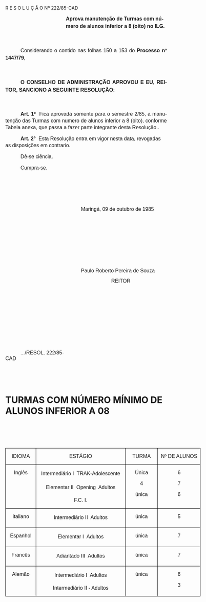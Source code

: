 <body lang=PT-BR style='tab-interval:35.4pt'>

<div class=Section1>

<p class=MsoTitle>R E S O L U Ç Ã O Nº 222/85-CAD</p>

<p class=MsoNormal style='margin-top:0cm;margin-right:0cm;margin-bottom:39.6pt;
margin-left:141.6pt;line-height:17.4pt'><b><span style='font-size:12.0pt;
mso-bidi-font-size:10.0pt;font-family:Arial'>Aprova manutenção de Turmas com
número de alunos inferior a 8 (oito) no ILG.<o:p></o:p></span></b></p>

<p class=MsoNormal style='margin-bottom:39.6pt;text-align:justify;text-indent:
35.4pt;line-height:17.4pt'><span style='font-size:12.0pt;mso-bidi-font-size:
10.0pt;font-family:Arial'>Considerando o contido nas folhas 150 a 153 do <b>Processo
nº 1447/79</b>,<o:p></o:p></span></p>

<p class=MsoNormal style='margin-bottom:39.6pt;text-align:justify;text-indent:
35.4pt;line-height:17.4pt'><b><span style='font-size:12.0pt;mso-bidi-font-size:
10.0pt;font-family:Arial'>O CONSELHO DE ADMINISTRAÇÃO APROVOU E EU, REITOR,
SANCIONO A SEGUINTE RESOLUÇÃO:<o:p></o:p></span></b></p>

<p class=MsoNormal style='text-align:justify;text-indent:35.4pt;line-height:
150%'><b><span style='font-size:12.0pt;mso-bidi-font-size:10.0pt;font-family:
Arial'>Art. 1º</span></b><span style='font-size:12.0pt;mso-bidi-font-size:10.0pt;
font-family:Arial'><span style="mso-spacerun: yes">  </span>Fica aprovada
somente para o semestre 2/85, a manutenção das Turmas com numero de alunos
inferior a 8 (oito), confor­me Tabela anexa, que passa a fazer parte integrante
desta Resolução..<o:p></o:p></span></p>

<p class=MsoNormal style='text-indent:35.45pt;line-height:150%;tab-stops:446.55pt'><b><span
style='font-size:12.0pt;mso-bidi-font-size:10.0pt;font-family:Arial'>Art. 2°</span></b><span
style='font-size:12.0pt;mso-bidi-font-size:10.0pt;font-family:Arial'><span
style="mso-spacerun: yes">  </span>Esta Resolução entra em vigor nesta data,
revogadas as disposições em contrario.<o:p></o:p></span></p>

<p class=MsoNormal style='margin-right:9.0cm;text-indent:35.45pt;line-height:
150%'><span style='font-size:12.0pt;mso-bidi-font-size:10.0pt;font-family:Arial'>Dê-se
ciência. <o:p></o:p></span></p>

<p class=MsoNormal style='margin-right:9.0cm;text-indent:35.45pt;line-height:
150%'><span lang=EN-US style='font-size:12.0pt;mso-bidi-font-size:10.0pt;
font-family:Arial;mso-ansi-language:EN-US'>Cumpra-se.<o:p></o:p></span></p>

<p class=MsoNormal align=center style='text-align:center'><span
style='font-size:12.0pt;mso-bidi-font-size:10.0pt;font-family:Arial'><![if !supportEmptyParas]>&nbsp;<![endif]><o:p></o:p></span></p>

<p class=MsoNormal><span style='font-size:12.0pt;mso-bidi-font-size:10.0pt;
font-family:Arial'><![if !supportEmptyParas]>&nbsp;<![endif]><o:p></o:p></span></p>

<p class=MsoNormal style='margin-left:141.6pt;text-indent:35.4pt'><span
style='font-size:12.0pt;mso-bidi-font-size:10.0pt;font-family:Arial'><![if !supportEmptyParas]>&nbsp;<![endif]><o:p></o:p></span></p>

<p class=MsoNormal style='margin-left:141.6pt;text-indent:35.4pt'><span
style='font-size:12.0pt;mso-bidi-font-size:10.0pt;font-family:Arial'>Maringá,
09 de outubro de 1985<o:p></o:p></span></p>

<p class=MsoNormal><span style='font-size:12.0pt;mso-bidi-font-size:10.0pt;
font-family:Arial'><![if !supportEmptyParas]>&nbsp;<![endif]><o:p></o:p></span></p>

<p class=MsoNormal style='margin-left:141.6pt;text-indent:35.4pt'><span
style='font-size:12.0pt;mso-bidi-font-size:10.0pt;font-family:Arial'><![if !supportEmptyParas]>&nbsp;<![endif]><o:p></o:p></span></p>

<p class=MsoNormal style='margin-left:141.6pt;text-indent:35.4pt'><span
style='font-size:12.0pt;mso-bidi-font-size:10.0pt;font-family:Arial'><![if !supportEmptyParas]>&nbsp;<![endif]><o:p></o:p></span></p>

<p class=MsoNormal style='margin-left:141.6pt;text-indent:35.4pt'><span
style='font-size:12.0pt;mso-bidi-font-size:10.0pt;font-family:Arial'><![if !supportEmptyParas]>&nbsp;<![endif]><o:p></o:p></span></p>

<p class=MsoNormal style='margin-left:141.6pt;text-indent:35.4pt'><span
style='font-size:12.0pt;mso-bidi-font-size:10.0pt;font-family:Arial'><![if !supportEmptyParas]>&nbsp;<![endif]><o:p></o:p></span></p>

<p class=MsoNormal style='margin-left:141.6pt;text-indent:35.4pt'><span
style='font-size:12.0pt;mso-bidi-font-size:10.0pt;font-family:Arial'>Paulo
Roberto Pereira de Souza<o:p></o:p></span></p>

<p class=MsoNormal style='margin-left:212.4pt;text-indent:35.4pt'><span
style='font-size:12.0pt;mso-bidi-font-size:10.0pt;font-family:Arial'>REITOR<o:p></o:p></span></p>

<p class=MsoNormal style='margin-left:212.4pt;text-indent:35.4pt'><span
style='font-size:12.0pt;mso-bidi-font-size:10.0pt;font-family:Arial'><![if !supportEmptyParas]>&nbsp;<![endif]><o:p></o:p></span></p>

<p class=MsoNormal style='margin-left:212.4pt;text-indent:35.4pt'><span
style='font-size:12.0pt;mso-bidi-font-size:10.0pt;font-family:Arial'><![if !supportEmptyParas]>&nbsp;<![endif]><o:p></o:p></span></p>

<p class=MsoNormal style='margin-left:212.4pt;text-indent:35.4pt'><span
style='font-size:12.0pt;mso-bidi-font-size:10.0pt;font-family:Arial'><![if !supportEmptyParas]>&nbsp;<![endif]><o:p></o:p></span></p>

<p class=MsoNormal style='margin-left:212.4pt;text-indent:35.4pt'><span
style='font-size:12.0pt;mso-bidi-font-size:10.0pt;font-family:Arial'><![if !supportEmptyParas]>&nbsp;<![endif]><o:p></o:p></span></p>

<p class=MsoNormal style='margin-left:212.4pt;text-indent:35.4pt'><span
style='font-size:12.0pt;mso-bidi-font-size:10.0pt;font-family:Arial'><![if !supportEmptyParas]>&nbsp;<![endif]><o:p></o:p></span></p>

<p class=MsoNormal style='margin-left:212.4pt;text-indent:35.4pt'><span
style='font-size:12.0pt;mso-bidi-font-size:10.0pt;font-family:Arial'><![if !supportEmptyParas]>&nbsp;<![endif]><o:p></o:p></span></p>

<p class=MsoNormal style='text-indent:35.4pt'><span style='font-size:12.0pt;
mso-bidi-font-size:10.0pt;font-family:Arial'>.../RESOL. 222/85-CAD<span
style='mso-tab-count:7'>                                                                            </span><o:p></o:p></span></p>

<p class=MsoNormal style='margin-left:212.4pt;text-indent:35.4pt'><span
style='font-size:12.0pt;mso-bidi-font-size:10.0pt;font-family:Arial'><![if !supportEmptyParas]>&nbsp;<![endif]><o:p></o:p></span></p>

<p class=MsoNormal style='margin-left:212.4pt;text-indent:35.4pt'><span
style='font-size:12.0pt;mso-bidi-font-size:10.0pt;font-family:Arial'><![if !supportEmptyParas]>&nbsp;<![endif]><o:p></o:p></span></p>

<h1>TURMAS COM NÚMERO MÍNIMO DE ALUNOS INFERIOR A 08</h1>

<p class=MsoNormal style='margin-left:212.4pt;text-indent:35.4pt'><span
style='font-size:12.0pt;mso-bidi-font-size:10.0pt;font-family:Arial'><![if !supportEmptyParas]>&nbsp;<![endif]><o:p></o:p></span></p>

<p class=MsoNormal style='margin-left:212.4pt;text-indent:35.4pt'><span
style='font-size:12.0pt;mso-bidi-font-size:10.0pt;font-family:Arial'><![if !supportEmptyParas]>&nbsp;<![endif]><o:p></o:p></span></p>

<table border=1 cellspacing=0 cellpadding=0 align=left width=609
 style='width:457.1pt;border-collapse:collapse;border:none;mso-border-alt:solid windowtext .5pt;
 mso-table-lspace:7.05pt;mso-table-rspace:7.05pt;mso-table-anchor-vertical:
 paragraph;mso-table-anchor-horizontal:margin;mso-table-left:center;mso-table-top:
 .85pt;mso-padding-alt:0cm 3.5pt 0cm 3.5pt'>
 <tr>
  <td width=90 valign=top style='width:67.3pt;border:solid windowtext .5pt;
  padding:0cm 3.5pt 0cm 3.5pt'>
  <p class=MsoNormal align=center style='text-align:center;mso-element:frame;
  mso-element-frame-hspace:7.05pt;mso-element-wrap:no-wrap-beside;mso-element-anchor-vertical:
  paragraph;mso-element-anchor-horizontal:margin;mso-element-left:center;
  mso-element-top:.85pt;mso-height-rule:exactly'><span style='font-size:12.0pt;
  mso-bidi-font-size:10.0pt;font-family:Arial'>IDIOMA<o:p></o:p></span></p>
  </td>
  <td width=293 valign=top style='width:219.7pt;border:solid windowtext .5pt;
  border-left:none;mso-border-left-alt:solid windowtext .5pt;padding:0cm 3.5pt 0cm 3.5pt'>
  <p class=MsoNormal align=center style='text-align:center;mso-element:frame;
  mso-element-frame-hspace:7.05pt;mso-element-wrap:no-wrap-beside;mso-element-anchor-vertical:
  paragraph;mso-element-anchor-horizontal:margin;mso-element-left:center;
  mso-element-top:.85pt;mso-height-rule:exactly'><span style='font-size:12.0pt;
  mso-bidi-font-size:10.0pt;font-family:Arial'>ESTÁGIO<o:p></o:p></span></p>
  </td>
  <td width=95 valign=top style='width:70.9pt;border:solid windowtext .5pt;
  border-left:none;mso-border-left-alt:solid windowtext .5pt;padding:0cm 3.5pt 0cm 3.5pt'>
  <p class=MsoNormal align=center style='text-align:center;mso-element:frame;
  mso-element-frame-hspace:7.05pt;mso-element-wrap:no-wrap-beside;mso-element-anchor-vertical:
  paragraph;mso-element-anchor-horizontal:margin;mso-element-left:center;
  mso-element-top:.85pt;mso-height-rule:exactly'><span style='font-size:12.0pt;
  mso-bidi-font-size:10.0pt;font-family:Arial'>TURMA<o:p></o:p></span></p>
  </td>
  <td width=132 valign=top style='width:99.2pt;border:solid windowtext .5pt;
  border-left:none;mso-border-left-alt:solid windowtext .5pt;padding:0cm 3.5pt 0cm 3.5pt'>
  <p class=MsoNormal align=center style='text-align:center;mso-element:frame;
  mso-element-frame-hspace:7.05pt;mso-element-wrap:no-wrap-beside;mso-element-anchor-vertical:
  paragraph;mso-element-anchor-horizontal:margin;mso-element-left:center;
  mso-element-top:.85pt;mso-height-rule:exactly'><span style='font-size:12.0pt;
  mso-bidi-font-size:10.0pt;font-family:Arial'>Nº DE ALUNOS<o:p></o:p></span></p>
  </td>
 </tr>
 <tr>
  <td width=90 valign=top style='width:67.3pt;border:solid windowtext .5pt;
  border-top:none;mso-border-top-alt:solid windowtext .5pt;padding:0cm 3.5pt 0cm 3.5pt'>
  <p class=MsoNormal align=center style='text-align:center;mso-element:frame;
  mso-element-frame-hspace:7.05pt;mso-element-wrap:no-wrap-beside;mso-element-anchor-vertical:
  paragraph;mso-element-anchor-horizontal:margin;mso-element-left:center;
  mso-element-top:.85pt;mso-height-rule:exactly'><span style='font-size:12.0pt;
  mso-bidi-font-size:10.0pt;font-family:Arial'>Inglês<o:p></o:p></span></p>
  </td>
  <td width=293 valign=top style='width:219.7pt;border-top:none;border-left:
  none;border-bottom:solid windowtext .5pt;border-right:solid windowtext .5pt;
  mso-border-top-alt:solid windowtext .5pt;mso-border-left-alt:solid windowtext .5pt;
  padding:0cm 3.5pt 0cm 3.5pt'>
  <p class=MsoNormal align=center style='text-align:center;mso-element:frame;
  mso-element-frame-hspace:7.05pt;mso-element-wrap:no-wrap-beside;mso-element-anchor-vertical:
  paragraph;mso-element-anchor-horizontal:margin;mso-element-left:center;
  mso-element-top:.85pt;mso-height-rule:exactly'><span style='font-size:12.0pt;
  mso-bidi-font-size:10.0pt;font-family:Arial'>Intermediário I 
  TRAK-Adolescente<o:p></o:p></span></p>
  <p class=MsoNormal align=center style='text-align:center;mso-element:frame;
  mso-element-frame-hspace:7.05pt;mso-element-wrap:no-wrap-beside;mso-element-anchor-vertical:
  paragraph;mso-element-anchor-horizontal:margin;mso-element-left:center;
  mso-element-top:.85pt;mso-height-rule:exactly'><span style='font-size:12.0pt;
  mso-bidi-font-size:10.0pt;font-family:Arial'>Elementar II  Opening  Adultos<o:p></o:p></span></p>
  <p class=MsoNormal align=center style='text-align:center;mso-element:frame;
  mso-element-frame-hspace:7.05pt;mso-element-wrap:no-wrap-beside;mso-element-anchor-vertical:
  paragraph;mso-element-anchor-horizontal:margin;mso-element-left:center;
  mso-element-top:.85pt;mso-height-rule:exactly'><span style='font-size:12.0pt;
  mso-bidi-font-size:10.0pt;font-family:Arial'>F.C. I.<o:p></o:p></span></p>
  </td>
  <td width=95 valign=top style='width:70.9pt;border-top:none;border-left:none;
  border-bottom:solid windowtext .5pt;border-right:solid windowtext .5pt;
  mso-border-top-alt:solid windowtext .5pt;mso-border-left-alt:solid windowtext .5pt;
  padding:0cm 3.5pt 0cm 3.5pt'>
  <p class=MsoNormal align=center style='text-align:center;mso-element:frame;
  mso-element-frame-hspace:7.05pt;mso-element-wrap:no-wrap-beside;mso-element-anchor-vertical:
  paragraph;mso-element-anchor-horizontal:margin;mso-element-left:center;
  mso-element-top:.85pt;mso-height-rule:exactly'><span style='font-size:12.0pt;
  mso-bidi-font-size:10.0pt;font-family:Arial'>Única<o:p></o:p></span></p>
  <p class=MsoNormal align=center style='text-align:center;mso-element:frame;
  mso-element-frame-hspace:7.05pt;mso-element-wrap:no-wrap-beside;mso-element-anchor-vertical:
  paragraph;mso-element-anchor-horizontal:margin;mso-element-left:center;
  mso-element-top:.85pt;mso-height-rule:exactly'><span style='font-size:12.0pt;
  mso-bidi-font-size:10.0pt;font-family:Arial'>4<o:p></o:p></span></p>
  <p class=MsoNormal align=center style='text-align:center;mso-element:frame;
  mso-element-frame-hspace:7.05pt;mso-element-wrap:no-wrap-beside;mso-element-anchor-vertical:
  paragraph;mso-element-anchor-horizontal:margin;mso-element-left:center;
  mso-element-top:.85pt;mso-height-rule:exactly'><span style='font-size:12.0pt;
  mso-bidi-font-size:10.0pt;font-family:Arial'>única<o:p></o:p></span></p>
  </td>
  <td width=132 valign=top style='width:99.2pt;border-top:none;border-left:
  none;border-bottom:solid windowtext .5pt;border-right:solid windowtext .5pt;
  mso-border-top-alt:solid windowtext .5pt;mso-border-left-alt:solid windowtext .5pt;
  padding:0cm 3.5pt 0cm 3.5pt'>
  <p class=MsoNormal align=center style='text-align:center;mso-element:frame;
  mso-element-frame-hspace:7.05pt;mso-element-wrap:no-wrap-beside;mso-element-anchor-vertical:
  paragraph;mso-element-anchor-horizontal:margin;mso-element-left:center;
  mso-element-top:.85pt;mso-height-rule:exactly'><span style='font-size:12.0pt;
  mso-bidi-font-size:10.0pt;font-family:Arial'>6<o:p></o:p></span></p>
  <p class=MsoNormal align=center style='text-align:center;mso-element:frame;
  mso-element-frame-hspace:7.05pt;mso-element-wrap:no-wrap-beside;mso-element-anchor-vertical:
  paragraph;mso-element-anchor-horizontal:margin;mso-element-left:center;
  mso-element-top:.85pt;mso-height-rule:exactly'><span style='font-size:12.0pt;
  mso-bidi-font-size:10.0pt;font-family:Arial'>7<o:p></o:p></span></p>
  <p class=MsoNormal align=center style='text-align:center;mso-element:frame;
  mso-element-frame-hspace:7.05pt;mso-element-wrap:no-wrap-beside;mso-element-anchor-vertical:
  paragraph;mso-element-anchor-horizontal:margin;mso-element-left:center;
  mso-element-top:.85pt;mso-height-rule:exactly'><span style='font-size:12.0pt;
  mso-bidi-font-size:10.0pt;font-family:Arial'>6<o:p></o:p></span></p>
  </td>
 </tr>
 <tr>
  <td width=90 valign=top style='width:67.3pt;border:solid windowtext .5pt;
  border-top:none;mso-border-top-alt:solid windowtext .5pt;padding:0cm 3.5pt 0cm 3.5pt'>
  <p class=MsoNormal align=center style='text-align:center;mso-element:frame;
  mso-element-frame-hspace:7.05pt;mso-element-wrap:no-wrap-beside;mso-element-anchor-vertical:
  paragraph;mso-element-anchor-horizontal:margin;mso-element-left:center;
  mso-element-top:.85pt;mso-height-rule:exactly'><span style='font-size:12.0pt;
  mso-bidi-font-size:10.0pt;font-family:Arial'>Italiano<o:p></o:p></span></p>
  </td>
  <td width=293 valign=top style='width:219.7pt;border-top:none;border-left:
  none;border-bottom:solid windowtext .5pt;border-right:solid windowtext .5pt;
  mso-border-top-alt:solid windowtext .5pt;mso-border-left-alt:solid windowtext .5pt;
  padding:0cm 3.5pt 0cm 3.5pt'>
  <p class=MsoNormal align=center style='text-align:center;mso-element:frame;
  mso-element-frame-hspace:7.05pt;mso-element-wrap:no-wrap-beside;mso-element-anchor-vertical:
  paragraph;mso-element-anchor-horizontal:margin;mso-element-left:center;
  mso-element-top:.85pt;mso-height-rule:exactly'><span style='font-size:12.0pt;
  mso-bidi-font-size:10.0pt;font-family:Arial'>Intermediário II  Adultos<o:p></o:p></span></p>
  </td>
  <td width=95 valign=top style='width:70.9pt;border-top:none;border-left:none;
  border-bottom:solid windowtext .5pt;border-right:solid windowtext .5pt;
  mso-border-top-alt:solid windowtext .5pt;mso-border-left-alt:solid windowtext .5pt;
  padding:0cm 3.5pt 0cm 3.5pt'>
  <p class=MsoNormal align=center style='text-align:center;mso-element:frame;
  mso-element-frame-hspace:7.05pt;mso-element-wrap:no-wrap-beside;mso-element-anchor-vertical:
  paragraph;mso-element-anchor-horizontal:margin;mso-element-left:center;
  mso-element-top:.85pt;mso-height-rule:exactly'><span style='font-size:12.0pt;
  mso-bidi-font-size:10.0pt;font-family:Arial'>única<o:p></o:p></span></p>
  </td>
  <td width=132 valign=top style='width:99.2pt;border-top:none;border-left:
  none;border-bottom:solid windowtext .5pt;border-right:solid windowtext .5pt;
  mso-border-top-alt:solid windowtext .5pt;mso-border-left-alt:solid windowtext .5pt;
  padding:0cm 3.5pt 0cm 3.5pt'>
  <p class=MsoNormal align=center style='text-align:center;mso-element:frame;
  mso-element-frame-hspace:7.05pt;mso-element-wrap:no-wrap-beside;mso-element-anchor-vertical:
  paragraph;mso-element-anchor-horizontal:margin;mso-element-left:center;
  mso-element-top:.85pt;mso-height-rule:exactly'><span style='font-size:12.0pt;
  mso-bidi-font-size:10.0pt;font-family:Arial'>5<o:p></o:p></span></p>
  </td>
 </tr>
 <tr>
  <td width=90 valign=top style='width:67.3pt;border:solid windowtext .5pt;
  border-top:none;mso-border-top-alt:solid windowtext .5pt;padding:0cm 3.5pt 0cm 3.5pt'>
  <p class=MsoNormal align=center style='text-align:center;mso-element:frame;
  mso-element-frame-hspace:7.05pt;mso-element-wrap:no-wrap-beside;mso-element-anchor-vertical:
  paragraph;mso-element-anchor-horizontal:margin;mso-element-left:center;
  mso-element-top:.85pt;mso-height-rule:exactly'><span style='font-size:12.0pt;
  mso-bidi-font-size:10.0pt;font-family:Arial'>Espanhol<o:p></o:p></span></p>
  </td>
  <td width=293 valign=top style='width:219.7pt;border-top:none;border-left:
  none;border-bottom:solid windowtext .5pt;border-right:solid windowtext .5pt;
  mso-border-top-alt:solid windowtext .5pt;mso-border-left-alt:solid windowtext .5pt;
  padding:0cm 3.5pt 0cm 3.5pt'>
  <p class=MsoNormal align=center style='text-align:center;mso-element:frame;
  mso-element-frame-hspace:7.05pt;mso-element-wrap:no-wrap-beside;mso-element-anchor-vertical:
  paragraph;mso-element-anchor-horizontal:margin;mso-element-left:center;
  mso-element-top:.85pt;mso-height-rule:exactly'><span style='font-size:12.0pt;
  mso-bidi-font-size:10.0pt;font-family:Arial'>Elementar I  Adultos<o:p></o:p></span></p>
  </td>
  <td width=95 valign=top style='width:70.9pt;border-top:none;border-left:none;
  border-bottom:solid windowtext .5pt;border-right:solid windowtext .5pt;
  mso-border-top-alt:solid windowtext .5pt;mso-border-left-alt:solid windowtext .5pt;
  padding:0cm 3.5pt 0cm 3.5pt'>
  <p class=MsoNormal align=center style='text-align:center;mso-element:frame;
  mso-element-frame-hspace:7.05pt;mso-element-wrap:no-wrap-beside;mso-element-anchor-vertical:
  paragraph;mso-element-anchor-horizontal:margin;mso-element-left:center;
  mso-element-top:.85pt;mso-height-rule:exactly'><span style='font-size:12.0pt;
  mso-bidi-font-size:10.0pt;font-family:Arial'>única<o:p></o:p></span></p>
  </td>
  <td width=132 valign=top style='width:99.2pt;border-top:none;border-left:
  none;border-bottom:solid windowtext .5pt;border-right:solid windowtext .5pt;
  mso-border-top-alt:solid windowtext .5pt;mso-border-left-alt:solid windowtext .5pt;
  padding:0cm 3.5pt 0cm 3.5pt'>
  <p class=MsoNormal align=center style='text-align:center;mso-element:frame;
  mso-element-frame-hspace:7.05pt;mso-element-wrap:no-wrap-beside;mso-element-anchor-vertical:
  paragraph;mso-element-anchor-horizontal:margin;mso-element-left:center;
  mso-element-top:.85pt;mso-height-rule:exactly'><span style='font-size:12.0pt;
  mso-bidi-font-size:10.0pt;font-family:Arial'>7<o:p></o:p></span></p>
  </td>
 </tr>
 <tr>
  <td width=90 valign=top style='width:67.3pt;border:solid windowtext .5pt;
  border-top:none;mso-border-top-alt:solid windowtext .5pt;padding:0cm 3.5pt 0cm 3.5pt'>
  <p class=MsoNormal align=center style='text-align:center;mso-element:frame;
  mso-element-frame-hspace:7.05pt;mso-element-wrap:no-wrap-beside;mso-element-anchor-vertical:
  paragraph;mso-element-anchor-horizontal:margin;mso-element-left:center;
  mso-element-top:.85pt;mso-height-rule:exactly'><span style='font-size:12.0pt;
  mso-bidi-font-size:10.0pt;font-family:Arial'>Francês<o:p></o:p></span></p>
  </td>
  <td width=293 valign=top style='width:219.7pt;border-top:none;border-left:
  none;border-bottom:solid windowtext .5pt;border-right:solid windowtext .5pt;
  mso-border-top-alt:solid windowtext .5pt;mso-border-left-alt:solid windowtext .5pt;
  padding:0cm 3.5pt 0cm 3.5pt'>
  <p class=MsoNormal align=center style='text-align:center;mso-element:frame;
  mso-element-frame-hspace:7.05pt;mso-element-wrap:no-wrap-beside;mso-element-anchor-vertical:
  paragraph;mso-element-anchor-horizontal:margin;mso-element-left:center;
  mso-element-top:.85pt;mso-height-rule:exactly'><span style='font-size:12.0pt;
  mso-bidi-font-size:10.0pt;font-family:Arial'>Adiantado III  Adultos<o:p></o:p></span></p>
  </td>
  <td width=95 valign=top style='width:70.9pt;border-top:none;border-left:none;
  border-bottom:solid windowtext .5pt;border-right:solid windowtext .5pt;
  mso-border-top-alt:solid windowtext .5pt;mso-border-left-alt:solid windowtext .5pt;
  padding:0cm 3.5pt 0cm 3.5pt'>
  <p class=MsoNormal align=center style='text-align:center;mso-element:frame;
  mso-element-frame-hspace:7.05pt;mso-element-wrap:no-wrap-beside;mso-element-anchor-vertical:
  paragraph;mso-element-anchor-horizontal:margin;mso-element-left:center;
  mso-element-top:.85pt;mso-height-rule:exactly'><span style='font-size:12.0pt;
  mso-bidi-font-size:10.0pt;font-family:Arial'>única<o:p></o:p></span></p>
  </td>
  <td width=132 valign=top style='width:99.2pt;border-top:none;border-left:
  none;border-bottom:solid windowtext .5pt;border-right:solid windowtext .5pt;
  mso-border-top-alt:solid windowtext .5pt;mso-border-left-alt:solid windowtext .5pt;
  padding:0cm 3.5pt 0cm 3.5pt'>
  <p class=MsoNormal align=center style='text-align:center;mso-element:frame;
  mso-element-frame-hspace:7.05pt;mso-element-wrap:no-wrap-beside;mso-element-anchor-vertical:
  paragraph;mso-element-anchor-horizontal:margin;mso-element-left:center;
  mso-element-top:.85pt;mso-height-rule:exactly'><span style='font-size:12.0pt;
  mso-bidi-font-size:10.0pt;font-family:Arial'>7<o:p></o:p></span></p>
  </td>
 </tr>
 <tr>
  <td width=90 valign=top style='width:67.3pt;border:solid windowtext .5pt;
  border-top:none;mso-border-top-alt:solid windowtext .5pt;padding:0cm 3.5pt 0cm 3.5pt'>
  <p class=MsoNormal align=center style='text-align:center;mso-element:frame;
  mso-element-frame-hspace:7.05pt;mso-element-wrap:no-wrap-beside;mso-element-anchor-vertical:
  paragraph;mso-element-anchor-horizontal:margin;mso-element-left:center;
  mso-element-top:.85pt;mso-height-rule:exactly'><span style='font-size:12.0pt;
  mso-bidi-font-size:10.0pt;font-family:Arial'>Alemão<o:p></o:p></span></p>
  </td>
  <td width=293 valign=top style='width:219.7pt;border-top:none;border-left:
  none;border-bottom:solid windowtext .5pt;border-right:solid windowtext .5pt;
  mso-border-top-alt:solid windowtext .5pt;mso-border-left-alt:solid windowtext .5pt;
  padding:0cm 3.5pt 0cm 3.5pt'>
  <p class=MsoNormal align=center style='text-align:center;mso-element:frame;
  mso-element-frame-hspace:7.05pt;mso-element-wrap:no-wrap-beside;mso-element-anchor-vertical:
  paragraph;mso-element-anchor-horizontal:margin;mso-element-left:center;
  mso-element-top:.85pt;mso-height-rule:exactly'><span style='font-size:12.0pt;
  mso-bidi-font-size:10.0pt;font-family:Arial'>Intermediário I  Adultos<o:p></o:p></span></p>
  <p class=MsoNormal align=center style='text-align:center;mso-element:frame;
  mso-element-frame-hspace:7.05pt;mso-element-wrap:no-wrap-beside;mso-element-anchor-vertical:
  paragraph;mso-element-anchor-horizontal:margin;mso-element-left:center;
  mso-element-top:.85pt;mso-height-rule:exactly'><span style='font-size:12.0pt;
  mso-bidi-font-size:10.0pt;font-family:Arial'>Intermediário II - Adultos<o:p></o:p></span></p>
  </td>
  <td width=95 valign=top style='width:70.9pt;border-top:none;border-left:none;
  border-bottom:solid windowtext .5pt;border-right:solid windowtext .5pt;
  mso-border-top-alt:solid windowtext .5pt;mso-border-left-alt:solid windowtext .5pt;
  padding:0cm 3.5pt 0cm 3.5pt'>
  <p class=MsoNormal align=center style='text-align:center;mso-element:frame;
  mso-element-frame-hspace:7.05pt;mso-element-wrap:no-wrap-beside;mso-element-anchor-vertical:
  paragraph;mso-element-anchor-horizontal:margin;mso-element-left:center;
  mso-element-top:.85pt;mso-height-rule:exactly'><span style='font-size:12.0pt;
  mso-bidi-font-size:10.0pt;font-family:Arial'>única<o:p></o:p></span></p>
  </td>
  <td width=132 valign=top style='width:99.2pt;border-top:none;border-left:
  none;border-bottom:solid windowtext .5pt;border-right:solid windowtext .5pt;
  mso-border-top-alt:solid windowtext .5pt;mso-border-left-alt:solid windowtext .5pt;
  padding:0cm 3.5pt 0cm 3.5pt'>
  <p class=MsoNormal align=center style='text-align:center;mso-element:frame;
  mso-element-frame-hspace:7.05pt;mso-element-wrap:no-wrap-beside;mso-element-anchor-vertical:
  paragraph;mso-element-anchor-horizontal:margin;mso-element-left:center;
  mso-element-top:.85pt;mso-height-rule:exactly'><span style='font-size:12.0pt;
  mso-bidi-font-size:10.0pt;font-family:Arial'>6<o:p></o:p></span></p>
  <p class=MsoNormal align=center style='text-align:center;mso-element:frame;
  mso-element-frame-hspace:7.05pt;mso-element-wrap:no-wrap-beside;mso-element-anchor-vertical:
  paragraph;mso-element-anchor-horizontal:margin;mso-element-left:center;
  mso-element-top:.85pt;mso-height-rule:exactly'><span style='font-size:12.0pt;
  mso-bidi-font-size:10.0pt;font-family:Arial'>3<o:p></o:p></span></p>
  </td>
 </tr>
</table>

<p class=MsoNormal style='margin-left:212.4pt;text-indent:35.4pt'><span
style='font-size:12.0pt;mso-bidi-font-size:10.0pt;font-family:Arial'><![if !supportEmptyParas]>&nbsp;<![endif]><o:p></o:p></span></p>

<p class=MsoNormal style='margin-left:212.4pt;text-indent:35.4pt'><span
style='font-size:12.0pt;mso-bidi-font-size:10.0pt;font-family:Arial'><![if !supportEmptyParas]>&nbsp;<![endif]><o:p></o:p></span></p>

<p class=MsoNormal style='margin-left:212.4pt;text-indent:35.4pt'><span
style='font-size:12.0pt;mso-bidi-font-size:10.0pt;font-family:Arial'><![if !supportEmptyParas]>&nbsp;<![endif]><o:p></o:p></span></p>

<p class=MsoNormal style='margin-left:212.4pt;text-indent:35.4pt'><span
style='font-size:12.0pt;mso-bidi-font-size:10.0pt;font-family:Arial'><![if !supportEmptyParas]>&nbsp;<![endif]><o:p></o:p></span></p>

<p class=MsoNormal style='margin-left:212.4pt;text-indent:35.4pt'><span
style='font-size:12.0pt;mso-bidi-font-size:10.0pt;font-family:Arial'><![if !supportEmptyParas]>&nbsp;<![endif]><o:p></o:p></span></p>

</div>

</body>
